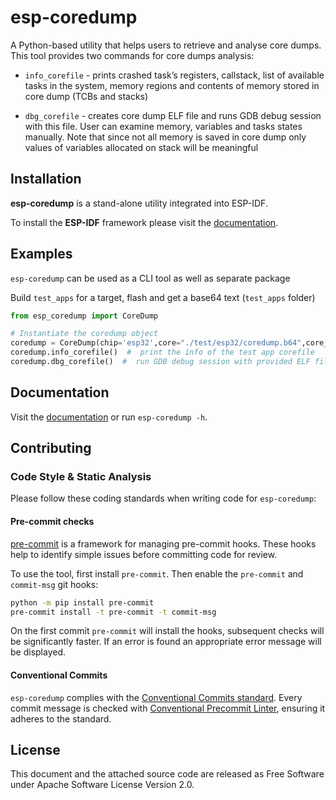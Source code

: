 # esp-coredump

A Python-based utility that helps users to retrieve and analyse core dumps. This tool provides two commands for core dumps analysis:

- `info_corefile` - prints crashed task’s registers, callstack, list of available tasks in the system, memory regions and contents of memory stored in core dump (TCBs and stacks)

- `dbg_corefile` - creates core dump ELF file and runs GDB debug session with this file. User can examine memory, variables and tasks states manually. Note that since not all memory is saved in core dump only values of variables allocated on stack will be meaningful

## Installation

**esp-coredump** is a stand-alone utility integrated into ESP-IDF.

To install the **ESP-IDF** framework please visit the [documentation](https://docs.espressif.com/projects/esp-idf/en/latest/esp32/get-started/index.html).

## Examples

`esp-coredump` can be used as a CLI tool as well as separate package

Build  `test_apps` for a target, flash and get a base64 text (`test_apps` folder)

```python
from esp_coredump import CoreDump

# Instantiate the coredump object
coredump = CoreDump(chip='esp32',core="./test/esp32/coredump.b64",core_format='b64', prog='./test_apps/build/test_core_dump.elf')
coredump.info_corefile()  #  print the info of the test app corefile
coredump.dbg_corefile()  #  run GDB debug session with provided ELF file
```

## Documentation

Visit the [documentation](https://docs.espressif.com/projects/esp-idf/en/latest/esp32/api-guides/core_dump.html) or run `esp-coredump -h`.

## Contributing

### Code Style & Static Analysis

Please follow these coding standards when writing code for ``esp-coredump``:

#### Pre-commit checks

[pre-commit](https://pre-commit.com/) is a framework for managing pre-commit hooks. These hooks help to identify simple issues before committing code for review.

To use the tool, first install ``pre-commit``. Then enable the ``pre-commit`` and ``commit-msg`` git hooks:

```sh
python -m pip install pre-commit
pre-commit install -t pre-commit -t commit-msg
```

On the first commit ``pre-commit`` will install the hooks, subsequent checks will be significantly faster. If an error is found an appropriate error message will be displayed.


#### Conventional Commits

``esp-coredump`` complies with the [Conventional Commits standard](https://www.conventionalcommits.org/en/v1.0.0/#specification). Every commit message is checked with [Conventional Precommit Linter](https://github.com/espressif/conventional-precommit-linter), ensuring it adheres to the standard.


## License

This document and the attached source code are released as Free Software under Apache Software License Version 2.0.
